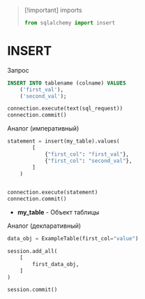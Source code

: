 >[!important] imports
>```python
>from sqlalchemy import insert
>```
# INSERT
Запрос
```sql
INSERT INTO tablename (colname) VALUES 
	('first_val'),
	('second_val');
```
```python
connection.execute(text(sql_request))
connection.commit()
```
Аналог (императивный)
```python
statement = insert(my_table).values(
		[
			{"first_col": "first_val"},
			{"first_col": "second_val"},
		]
	)


connection.execute(statement)
connection.commit()
```
- **my_table** - Объект таблицы

Аналог (декларативный)
```python
data_obj = ExampleTable(first_col="value")

session.add_all(
	[
		first_data_obj,
	]
) 

session.commit()
```

